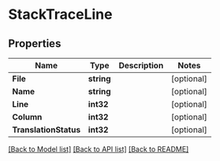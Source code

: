 # StackTraceLine

## Properties

Name | Type | Description | Notes
------------ | ------------- | ------------- | -------------
**File** | **string** |  | [optional] 
**Name** | **string** |  | [optional] 
**Line** | **int32** |  | [optional] 
**Column** | **int32** |  | [optional] 
**TranslationStatus** | **int32** |  | [optional] 

[[Back to Model list]](../README.md#documentation-for-models) [[Back to API list]](../README.md#documentation-for-api-endpoints) [[Back to README]](../README.md)


